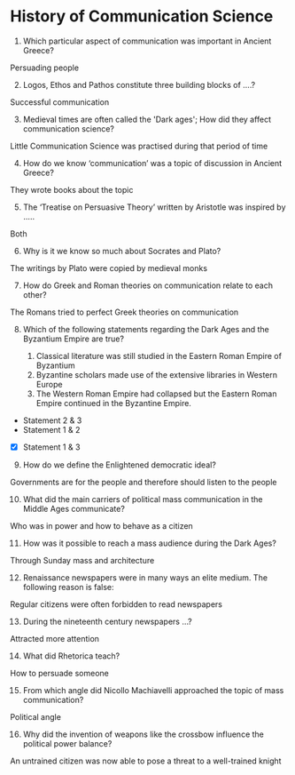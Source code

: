 # History of Communication Science

1. Which particular aspect of communication was important in Ancient Greece?

Persuading people

2. Logos, Ethos and Pathos constitute three building blocks of ….?

Successful communication

3. Medieval times are often called the 'Dark ages'; How did they affect communication science?

Little Communication Science was practised during that period of time

4. How do we know ‘communication’ was a topic of discussion in Ancient Greece?

They wrote books about the topic

5. The ‘Treatise on Persuasive Theory’ written by Aristotle was inspired by …..

Both

6. Why is it we know so much about Socrates and Plato?

The writings by Plato were copied by medieval monks

7. How do Greek and Roman theories on communication relate to each other?

The Romans tried to perfect Greek theories on communication	

8. Which of the following statements regarding the Dark Ages and the Byzantium Empire are true?
 
   1. Classical literature was still studied in the Eastern Roman Empire of Byzantium
   2. Byzantine scholars made use of the extensive libraries in Western Europe
   3. The Western Roman Empire had collapsed but the Eastern Roman Empire continued in the Byzantine Empire.

- Statement 2 &amp; 3
- Statement 1 &amp; 2
- [x] Statement 1 &amp; 3

9. How do we define the Enlightened democratic ideal?

Governments are for the people and therefore should listen to the people

10.  What did the main carriers of political mass communication in the Middle Ages communicate?

Who was in power and how to behave as a citizen

11.  How was it possible to reach a mass audience during the Dark Ages?

Through Sunday mass and architecture	

12.  Renaissance newspapers were in many ways an elite medium. The following reason is false:

Regular citizens were often forbidden to read newspapers	

13.  During the nineteenth century newspapers …?

Attracted more attention

14.  What did Rhetorica teach?

How to persuade someone

15.  From which angle did Nicollo Machiavelli approached the topic of mass communication?

Political angle

16.  Why did the invention of weapons like the crossbow influence the political power balance?

An untrained citizen was now able to pose a threat to a well-trained knight

